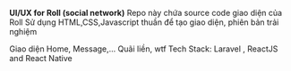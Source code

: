 **UI/UX for Roll (social network)**
Repo này chứa source code giao diện của Roll 
Sử dụng HTML,CSS,Javascript thuần để tạo giao diện, phiên bản trải nghiệm

Giao diện Home, Message,...
Quãi liền, wtf
Tech Stack: Laravel , ReactJS and React Native
